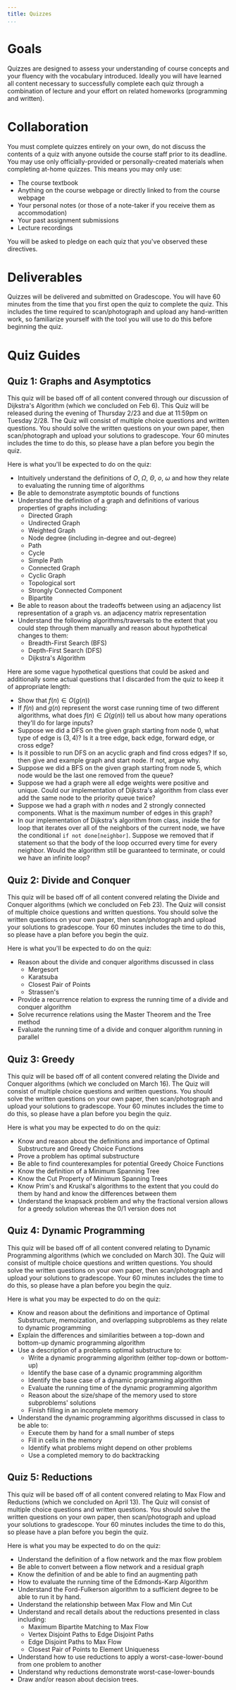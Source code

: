 ```yaml
---
title: Quizzes
...
```




# Goals

Quizzes are designed to assess your understanding of course concepts and your fluency with the vocabulary introduced. Ideally you will have learned all content necessary to successfully complete each quiz through a combination of lecture and your effort on related homeworks (programming and written).

# Collaboration

You must complete quizzes entirely on your own, do not discuss the contents of a quiz with anyone outside the course staff prior to its deadline. You may use only officially-provided or personally-created materials when completing at-home quizzes. This means you may only use:

- The course textbook
- Anything on the course webpage or directly linked to from the course webpage
- Your personal notes (or those of a note-taker if you receive them as accommodation)
- Your past assignment submissions
- Lecture recordings

You will be asked to pledge on each quiz that you've observed these directives.

# Deliverables

Quizzes will be delivered and submitted on Gradescope. You will have 60 minutes from the time that you first open the quiz to complete the quiz. This includes the time required to scan/photograph and upload any hand-written work, so familiarize yourself with the tool you will use to do this before beginning the quiz.

# Quiz Guides

## Quiz 1: Graphs and Asymptotics

This quiz will be based off of all content convered through our discussion of Dijkstra's Algorithm (which we concluded on Feb 6). This Quiz will be released during the evening of Thursday 2/23 and due at 11:59pm on Tuesday 2/28. The Quiz will consist of multiple choice questions and written questions. You should solve the written questions on your own paper, then scan/photograph and upload your solutions to gradescope. Your 60 minutes includes the time to do this, so please have a plan before you begin the quiz.

Here is what you'll be expected to do on the quiz:

- Intuitively understand the definitions of $O$, $\Omega$, $\Theta$, $o$, $\omega$ and how they relate to evaluating the running time of algorithms
- Be able to demonstrate asymptotic bounds of functions
- Understand the definition of a graph and definitions of various properties of graphs including:
    - Directed Graph
    - Undirected Graph
    - Weighted Graph
    - Node degree (including in-degree and out-degree)
    - Path
    - Cycle
    - Simple Path
    - Connected Graph
    - Cyclic Graph
    - Topological sort
    - Strongly Connected Component
    - Bipartite
- Be able to reason about the tradeoffs between using an adjacency list representation of a graph vs. an adjacency matrix representation
- Understand the following algorithms/traversals to the extent that you could step through them manually and reason about hypothetical changes to them:
  - Breadth-First Search (BFS)
  - Depth-First Search (DFS)
  - Dijkstra's Algorithm

Here are some vague hypothetical questions that could be asked and additionally some actual questions that I discarded from the quiz to keep it of appropriate length:

- Show that $f(n)\in O(g(n))$
- If $f(n)$ and $g(n)$ represent the worst case running time of two different algorithms, what does $f(n)\in \Omega(g(n))$ tell us about how many operations they'll do for large inputs?
- Suppose we did a DFS on the given graph starting from node $0$, what type of edge is $(3,4)$? Is it a tree edge, back edge, forward edge, or cross edge?
- Is it possible to run DFS on an acyclic graph and find cross edges? If so, then give and example graph and start node. If not, argue why.
- Suppose we did a BFS on the given graph starting from node $5$, which node would be the last one removed from the queue?
- Suppose we had a graph were all edge weights were positive and unique. Could our implementation of Dijkstra's algorithm from class ever add the same node to the priority queue twice?
- Suppose we had a graph with $n$ nodes and $2$ strongly connected components. What is the maximum number of edges in this graph?
- In our implementation of Dijkstra's algorithm from class, inside the for loop that iterates over all of the neighbors of the current node, we have the conditional `if not done[neighbor]`. Suppose we removed that if statement so that the body of the loop occurred every time for every neighbor. Would the algorithm still be guaranteed to terminate, or could we have an infinite loop?

## Quiz 2: Divide and Conquer

This quiz will be based off of all content convered relating the Divide and Conquer algorithms (which we concluded on Feb 23). The Quiz will consist of multiple choice questions and written questions. You should solve the written questions on your own paper, then scan/photograph and upload your solutions to gradescope. Your 60 minutes includes the time to do this, so please have a plan before you begin the quiz.

Here is what you'll be expected to do on the quiz:

- Reason about the divide and conquer algorithms discussed in class
    - Mergesort
    - Karatsuba
    - Closest Pair of Points
    - Strassen's
- Provide a recurrence relation to express the running time of a divide and conquer algorithm
- Solve recurrence relations using the Master Theorem and the Tree method
- Evaluate the running time of a divide and conquer algorithm running in parallel

## Quiz 3: Greedy

This quiz will be based off of all content convered relating the Divide and Conquer algorithms (which we concluded on March 16). The Quiz will consist of multiple choice questions and written questions. You should solve the written questions on your own paper, then scan/photograph and upload your solutions to gradescope. Your 60 minutes includes the time to do this, so please have a plan before you begin the quiz.

Here is what you may be expected to do on the quiz:

- Know and reason about the definitions and importance of Optimal Substructure and Greedy Choice Functions
- Prove a problem has optimal substructure
- Be able to find counterexamples for potential Greedy Choice Functions
- Know the definition of a Minimum Spanning Tree
- Know the Cut Property of Minimum Spanning Trees
- Know Prim's and Kruskal's algorithms to the extent that you could do them by hand and know the differences between them
- Understand the knapsack problem and why the fractional version allows for a greedy solution whereas the 0/1 version does not

## Quiz 4: Dynamic Programming

This quiz will be based off of all content convered relating to Dynamic Programming algorithms (which we concluded on March 30). The Quiz will consist of multiple choice questions and written questions. You should solve the written questions on your own paper, then scan/photograph and upload your solutions to gradescope. Your 60 minutes includes the time to do this, so please have a plan before you begin the quiz.

Here is what you may be expected to do on the quiz:

- Know and reason about the definitions and importance of Optimal Substructure, memoization, and overlapping subproblems as they relate to dynamic programming
- Explain the differences and similarities between a top-down and bottom-up dynamic programming algorithm
- Use a description of a problems optimal substructure to:
    - Write a dynamic programming algorithm (either top-down or bottom-up)
    - Identify the base case of a dynamic programming algorithm
    - Identify the base case of a dynamic programming algorithm
    - Evaluate the running time of the dynamic programming algorithm
    - Reason about the size/shape of the memory used to store subproblems' solutions
    - Finish filling in an incomplete memory
- Understand the dynamic programming algorithms discussed in class to be able to:
    - Execute them by hand for a small number of steps
    - Fill in cells in the memory
    - Identify what problems might depend on other problems
    - Use a completed memory to do backtracking

## Quiz 5: Reductions

This quiz will be based off of all content convered relating to Max Flow and Reductions (which we concluded on April 13). The Quiz will consist of multiple choice questions and written questions. You should solve the written questions on your own paper, then scan/photograph and upload your solutions to gradescope. Your 60 minutes includes the time to do this, so please have a plan before you begin the quiz.

Here is what you may be expected to do on the quiz:

- Understand the definition of a flow network and the max flow problem
- Be able to convert between a flow network and a residual graph
- Know the definition of and be able to find an augmenting path
- How to evaluate the running time of the Edmonds-Karp Algorithm
- Understand the Ford-Fulkerson algorithm to a sufficient degree to be able to run it by hand.
- Understand the relationship between Max Flow and Min Cut
- Understand and recall details about the reductions presented in class including:
    - Maximum Bipartite Matching to Max Flow
    - Vertex Disjoint Paths to Edge Disjoint Paths
    - Edge Disjoint Paths to Max Flow
    - Closest Pair of Points to Element Uniqueness
- Understand how to use reductions to apply a worst-case-lower-bound from one problem to another
- Understand why reductions demonstrate worst-case-lower-bounds
- Draw and/or reason about decision trees.
